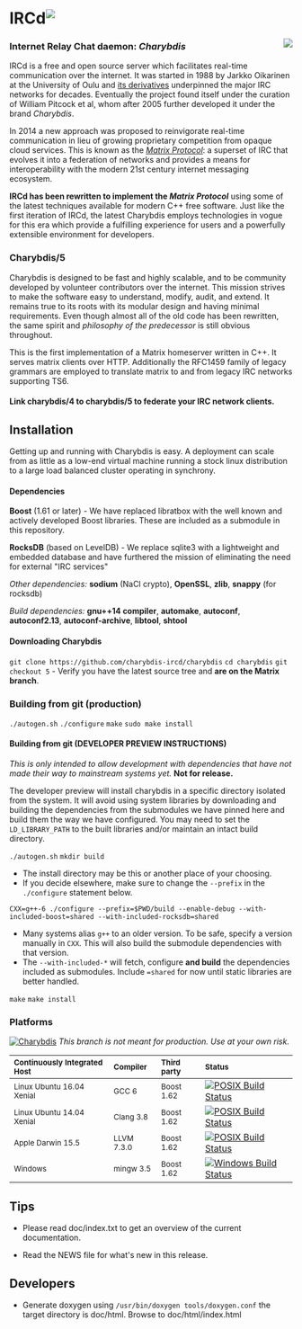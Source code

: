 # IRCd<sup><img src="http://www.iconj.com/ico/p/s/ps5wyionii.ico" /></sup>

<img align="right" src="https://i.imgur.com/mHGxDyC.png" />

### Internet Relay Chat daemon: *Charybdis*

IRCd is a free and open source server which facilitates real-time communication over the
internet. It was started in 1988 by Jarkko Oikarinen at the University of Oulu and [its
derivatives](https://upload.wikimedia.org/wikipedia/commons/d/d8/IRCd_software_implementations.png)
underpinned the major IRC networks for decades. Eventually the project found itself
under the curation of William Pitcock et al, whom after 2005 further developed it under
the brand *Charybdis*.

In 2014 a new approach was proposed to reinvigorate real-time communication in lieu of growing
proprietary competition from opaque cloud services. This is known as the
[*Matrix Protocol*](https://matrix.org/docs/spec/): a superset of IRC that evolves it into a federation
of networks and provides a means for interoperability with the modern 21st century internet messaging
ecosystem.

**IRCd has been rewritten to implement the _Matrix Protocol_** using some of the latest techniques
available for modern C++ free software. Just like the first iteration of IRCd, the latest Charybdis
employs technologies in vogue for this era which provide a fulfilling experience for users and a
powerfully extensible environment for developers.

### Charybdis/5

Charybdis is designed to be fast and highly scalable, and to be community
developed by volunteer contributors over the internet. This mission strives to make
the software easy to understand, modify, audit, and extend. It remains true to its
roots with its modular design and having minimal requirements. Even though almost all
of the old code has been rewritten, the same spirit and _philosophy of the
predecessor_ is still obvious throughout.

This is the first implementation of a Matrix homeserver written in C++. It serves
matrix clients over HTTP. Additionally the RFC1459 family of legacy grammars are
employed to translate matrix to and from legacy IRC networks supporting TS6.

#### Link charybdis/4 to charybdis/5 to federate your IRC network clients.


## Installation

Getting up and running with Charybdis is easy. A deployment can scale from as little as
a low-end virtual machine running a stock linux distribution to a large load balanced
cluster operating in synchrony.


#### Dependencies

**Boost** (1.61 or later) - We have replaced libratbox with the well known and actively
developed Boost libraries. These are included as a submodule in this repository.

**RocksDB** (based on LevelDB) - We replace sqlite3 with a lightweight and embedded database
and have furthered the mission of eliminating the need for external "IRC services"

*Other dependencies:* **sodium** (NaCl crypto), **OpenSSL**, **zlib**, **snappy** (for rocksdb)

*Build dependencies:* **gnu++14 compiler**, **automake**, **autoconf**, **autoconf2.13**,
**autoconf-archive**, **libtool**, **shtool**


#### Downloading Charybdis

`git clone https://github.com/charybdis-ircd/charybdis`
`cd charybdis`
`git checkout 5`
	- Verify you have the latest source tree and **are on the Matrix branch**.


### Building from git (production)

`./autogen.sh`
`./configure`
`make`
`sudo make install`


#### Building from git (DEVELOPER PREVIEW INSTRUCTIONS)

*This is only intended to allow development with dependencies that have not made
their way to mainstream systems yet.* **Not for release.**

The developer preview will install charybdis in a specific directory isolated from the
system. It will avoid using system libraries by downloading and building the dependencies
from the submodules we have pinned here and build them the way we have configured. You may
need to set the `LD_LIBRARY_PATH` to the built libraries and/or maintain an intact build
directory.

`./autogen.sh`
`mkdir build`
- The install directory may be this or another place of your choosing.
- If you decide elsewhere, make sure to change the `--prefix` in the `./configure`
statement below.

`CXX=g++-6 ./configure --prefix=$PWD/build --enable-debug --with-included-boost=shared --with-included-rocksdb=shared`
- Many systems alias `g++` to an older version. To be safe, specify a version manually
in `CXX`. This will also build the submodule dependencies with that version.
- The `--with-included-*` will fetch, configure **and build** the dependencies included
as submodules. Include `=shared` for now until static libraries are better handled.

`make`
`make install`


### Platforms

[![Charybdis](http://img.shields.io/SemVer/v5.0.0-dev.png)](https://github.com/charybdis-ircd/charybdis/tree/master)
*This branch is not meant for production. Use at your own risk.*

| <sub> Continuously Integrated Host </sub>   | <sub> Compiler </sub>    | <sub> Third party </sub> | <sub> Status </sub> |
|:------------------------------------------- |:------------------------ |:------------------------ |:------------------- |
| <sub> Linux Ubuntu 16.04 Xenial </sub>      | <sub> GCC 6       </sub> | <sub> Boost 1.62 </sub>  | [![POSIX Build Status](https://travis-ci.org/charybdis-ircd/charybdis.svg?branch=master)](https://travis-ci.org/charybdis-ircd/charybdis) |
| <sub> Linux Ubuntu 14.04 Xenial </sub>      | <sub> Clang 3.8   </sub> | <sub> Boost 1.62 </sub>  | [![POSIX Build Status](https://travis-ci.org/charybdis-ircd/charybdis.svg?branch=master)](https://travis-ci.org/charybdis-ircd/charybdis) |
| <sub> Apple Darwin 15.5 </sub>              | <sub> LLVM 7.3.0  </sub> | <sub> Boost 1.62 </sub>  | [![POSIX Build Status](https://travis-ci.org/charybdis-ircd/charybdis.svg?branch=master)](https://travis-ci.org/charybdis-ircd/charybdis) |
| <sub> Windows </sub>                        | <sub> mingw 3.5   </sub> | <sub> Boost 1.62 </sub>  | [![Windows Build Status](https://ci.appveyor.com/api/projects/status/is0obsml8xyq2qk7/branch/master?svg=true)](https://ci.appveyor.com/project/kaniini/charybdis/branch/master) |

## Tips

 * Please read doc/index.txt to get an overview of the current documentation.

 * Read the NEWS file for what's new in this release.

## Developers

 * Generate doxygen using `/usr/bin/doxygen tools/doxygen.conf` the target
 directory is doc/html. Browse to doc/html/index.html
